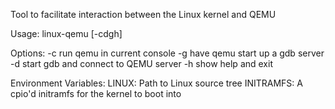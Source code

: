 Tool to facilitate interaction between the Linux kernel and QEMU

Usage: linux-qemu [-cdgh]

Options:
    -c     run qemu in current console
    -g     have qemu start up a gdb server
    -d     start gdb and connect to QEMU server
    -h     show help and exit

Environment Variables:
    LINUX: Path to Linux source tree
    INITRAMFS: A cpio'd initramfs for the kernel to boot into

